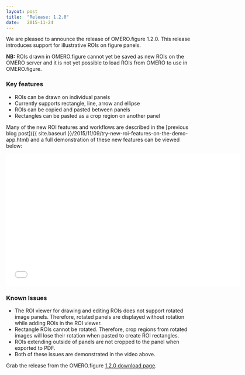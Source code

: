 ```yaml
---
layout: post
title:  "Release: 1.2.0"
date:   2015-11-24
---
```


We are pleased to announce the release of OMERO.figure 1.2.0.
This release introduces support for illustrative ROIs on figure panels.

**NB:** ROIs drawn in OMERO.figure cannot yet be saved as new ROIs on the OMERO server and it is not yet possible to load ROIs from OMERO to use in OMERO.figure.

<h3>Key features</h3>

 - ROIs can be drawn on individual panels
 - Currently supports rectangle, line, arrow and ellipse
 - ROIs can be copied and pasted between panels
 - Rectangles can be pasted as a crop region on another panel

Many of the new ROI features and workflows are described in the [previous blog post]({{ site.baseurl }}/2015/11/09/try-new-roi-features-on-the-demo-app.html) and a full demonstration of these new features can be viewed below:

<iframe width="640" height="360" src="//www.youtube.com/embed/0rphBmermAc?rel=0" frameborder="0" allowfullscreen></iframe>

<h3>Known Issues</h3>

 - The ROI viewer for drawing and editing ROIs does not support rotated image panels. Therefore, rotated panels are displayed without rotation while adding ROIs in the ROI viewer.
 - Rectangle ROIs cannot be rotated. Therefore, crop regions from rotated images will lose their rotation when pasted to create ROI rectangles.
 - ROIs extending outside of panels are not cropped to the panel when exported to PDF.
 - Both of these issues are demonstrated in the video above.


Grab the release from the OMERO.figure [1.2.0 download page](http://downloads.openmicroscopy.org/figure/1.2.0/).

